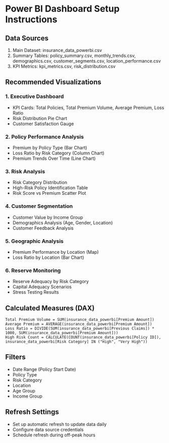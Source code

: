 
# Power BI Dashboard Setup Instructions

## Data Sources
1. Main Dataset: insurance_data_powerbi.csv
2. Summary Tables: policy_summary.csv, monthly_trends.csv, demographics.csv, customer_segments.csv, location_performance.csv
3. KPI Metrics: kpi_metrics.csv, risk_distribution.csv

## Recommended Visualizations

### 1. Executive Dashboard
- KPI Cards: Total Policies, Total Premium Volume, Average Premium, Loss Ratio
- Risk Distribution Pie Chart
- Customer Satisfaction Gauge

### 2. Policy Performance Analysis
- Premium by Policy Type (Bar Chart)
- Loss Ratio by Risk Category (Column Chart)
- Premium Trends Over Time (Line Chart)

### 3. Risk Analysis
- Risk Category Distribution
- High-Risk Policy Identification Table
- Risk Score vs Premium Scatter Plot

### 4. Customer Segmentation
- Customer Value by Income Group
- Demographics Analysis (Age, Gender, Location)
- Customer Feedback Analysis

### 5. Geographic Analysis
- Premium Performance by Location (Map)
- Loss Ratio by Location (Bar Chart)

### 6. Reserve Monitoring
- Reserve Adequacy by Risk Category
- Capital Adequacy Scenarios
- Stress Testing Results

## Calculated Measures (DAX)
```
Total Premium Volume = SUM(insurance_data_powerbi[Premium Amount])
Average Premium = AVERAGE(insurance_data_powerbi[Premium Amount])
Loss Ratio = DIVIDE(SUM(insurance_data_powerbi[Previous Claims]) * 1000, SUM(insurance_data_powerbi[Premium Amount]))
High Risk Count = CALCULATE(COUNT(insurance_data_powerbi[Policy ID]), insurance_data_powerbi[Risk Category] IN ("High", "Very High"))
```

## Filters
- Date Range (Policy Start Date)
- Policy Type
- Risk Category
- Location
- Age Group
- Income Group

## Refresh Settings
- Set up automatic refresh to update data daily
- Configure data source credentials
- Schedule refresh during off-peak hours
